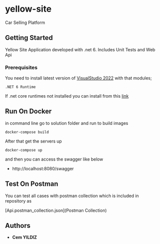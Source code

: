 # yellow-site
Car Selling Platform

## Getting Started
Yellow Site Application developed with .net 6. Includes Unit Tests and Web Api

### Prerequisites

You need to install latest version of [VisualStudio 2022](https://visualstudio.microsoft.com/tr/downloads/) with that modules;
```
.NET 6 Runtime
```
If .net core runtimes not installed you can install from this [link](https://dotnet.microsoft.com/download)


## Run On Docker
in command line go to solution folder and run to build images
```
docker-compose build
```

After that get the servers up
```
docker-compose up
```
and then you can access the swagger like below

* http://localhost:8080/swagger
 
 ## Test On Postman
 You can test all cases with postman collection which is included in repository as 

[Api.postman_collection.json](Postman Collection)

  
  ## Authors

* **Cem YILDIZ**
 

  
